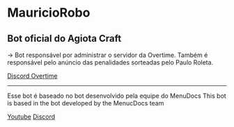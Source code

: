 # MauricioRobo
## Bot oficial do Agiota Craft

-> Bot responsável por administrar o servidor da Overtime. Também é responsável
pelo anúncio das penalidades sorteadas pelo Paulo Roleta.

[Discord Overtime](https://discord.gg/4jMy2Gs)

--------------------------------------------------------------------------------------

Esse bot é baseado no bot desenvolvido pela equipe do MenuDocs
This bot is based in the bot developed by the MenucDocs team

[Youtube](https://www.youtube.com/channel/UCpGGFqJP9vYvzFudqnQ-6IA)
[Discord](https://discord.gg/MgVaazZ)